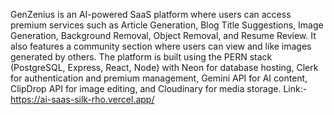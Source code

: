 GenZenius is an AI-powered SaaS platform where users can access premium services such as Article Generation, Blog Title Suggestions, Image Generation, Background Removal, Object Removal, and Resume Review. It also features a community section where users can view and like images generated by others. The platform is built using the PERN stack (PostgreSQL, Express, React, Node) with Neon for database hosting, Clerk for authentication and premium management, Gemini API for AI content, ClipDrop API for image editing, and Cloudinary for media storage.
Link:- https://ai-saas-silk-rho.vercel.app/
